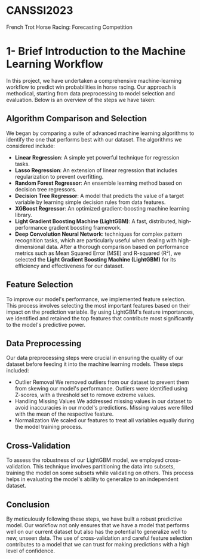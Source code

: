 # CANSSI2023
French Trot Horse Racing: Forecasting Competition
# 1- Brief Introduction to the Machine Learning Workflow 
In this project, we have undertaken a comprehensive machine-learning workflow to predict win probabilities in horse racing. Our approach is methodical, starting from data preprocessing to model selection and evaluation. Below is an overview of the steps we have taken:
## Algorithm Comparison and Selection
We began by comparing a suite of advanced machine learning algorithms to identify the one that performs best with our dataset. The algorithms we considered include:
* **Linear Regression**: A simple yet powerful technique for regression tasks.
* **Lasso Regression**: An extension of linear regression that includes regularization to prevent overfitting.
* **Random Forest Regressor**: An ensemble learning method based on decision tree regressors.
* **Decision Tree Regressor**: A model that predicts the value of a target variable by learning simple decision rules from data features.
* **XGBoost Regressor**: An optimized gradient-boosting machine learning library.
* **Light Gradient Boosting Machine (LightGBM)**: A fast, distributed, high-performance gradient boosting framework.
* **Deep Convolution Neural Network**: techniques for complex pattern recognition tasks, which are particularly useful when dealing with high-dimensional data.
After a thorough comparison based on performance metrics such as Mean Squared Error (MSE) and R-squared (R²), we selected the **Light Gradient Boosting Machine (LightGBM)** for its efficiency and effectiveness for our dataset.

## Feature Selection
To improve our model's performance, we implemented feature selection. This process involves selecting the most important features based on their impact on the prediction variable. By using LightGBM's feature importances, we identified and retained the top features that contribute most significantly to the model's predictive power.

## Data Preprocessing
Our data preprocessing steps were crucial in ensuring the quality of our dataset before feeding it into the machine learning models. These steps included:

* Outlier Removal
We removed outliers from our dataset to prevent them from skewing our model's performance. Outliers were identified using Z-scores, with a threshold set to remove extreme values.
* Handling Missing Values
We addressed missing values in our dataset to avoid inaccuracies in our model's predictions. Missing values were filled with the mean of the respective feature.
* Normalization
We scaled our features to treat all variables equally during the model training process.

## Cross-Validation
To assess the robustness of our LightGBM model, we employed cross-validation. This technique involves partitioning the data into subsets, training the model on some subsets while validating on others. This process helps in evaluating the model's ability to generalize to an independent dataset.

## Conclusion
By meticulously following these steps, we have built a robust predictive model. Our workflow not only ensures that we have a model that performs well on our current dataset but also has the potential to generalize well to new, unseen data. The use of cross-validation and careful feature selection contributes to a model that we can trust for making predictions with a high level of confidence.
